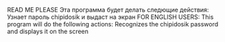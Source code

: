 READ ME PLEASE
Эта программа будет делать следющие действия:
Узнает пароль chipidosik и выдаст на экран
FOR ENGLISH USERS:
This program will do the following actions:
Recognizes the chipidosik password and displays it on the screen

